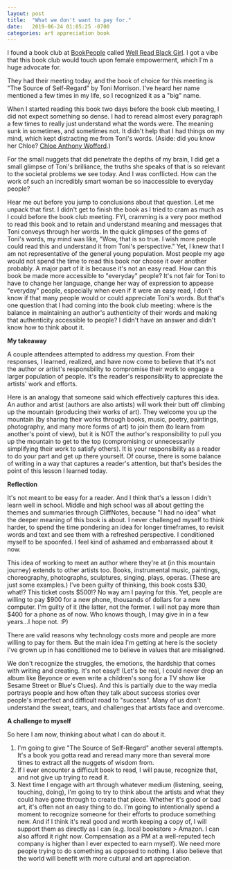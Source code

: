 ```yaml
---
layout: post
title:  "What we don't want to pay for."
date:   2019-06-24 01:05:25 -0700
categories: art appreciation book 
---
```


I found a book club at [BookPeople][BookPeople] called [Well Read Black Girl][WRBG]. I got a vibe 
that this book club would touch upon female empowerment, which I'm a huge advocate for.

They had their meeting today, and the book of choice for this meeting is "The Source of Self-Regard" by Toni Morrison. I've heard her name mentioned a few times in my life, so I recognized it as a "big" name. 

When I started reading this book two days before the book club meeting, I did not expect something
so dense. I had to reread almost every paragraph a few times to really just understand what the words were. The meaning sunk in sometimes, and sometimes not. It didn't help that I had things on my mind, which kept distracting me from Toni's words. (Aside: did you know her Chloe? [Chloe Anthony Wofford][CAW].)

For the small nuggets that did penetrate the depths of my brain, I did get a small glimpse of Toni's brilliance, the truths she speaks of that is so relevant to the societal problems we see today. And I was conflicted. How can the work of such an incredibly smart woman be so inaccessible to everyday people? 

Hear me out before you jump to conclusions about that question. Let me unpack that first. I didn't get to finish the book as I tried to cram as much as I could before the book club meeting. FYI, cramming is a very poor method to read this book and to retain and understand meaning and messages that Toni conveys through her words. In the quick glimpses of the gems of Toni's words, my mind was like, "Wow, that is so true. I wish more people could read this and understand it from Toni's perspective." Yet, I knew that I am not representative of the general young population. Most people my age would not spend the time to read this book nor choose it over another probably. A major part of it is because it's not an easy read. How can this book be made more accessible to "everyday" people? It's not fair for Toni to have to change her language, change her way of expression to appease "everyday" people, especially when even if it were an easy read, I don't know if that many people would or could appreciate Toni's words. But that's one question that I had coming into the book club meeting: where is the balance in maintaining an author's authenticity of their words and making that authenticity accessible to people? I didn't have an answer and didn't know how to think about it.

**My takeaway**

A couple attendees attempted to address my question. From their responses, I learned, realized, and have now come to believe that it's not the author or artist's responsbility to compromise their work to engage a larger population of people. It's the reader's responsibility to appreciate the artists' work and efforts. 

Here is an analogy that someone said which effectively captures this idea. An author and artist (authors are also artists) will work their butt off climbing up the mountain (producing their works of art). They welcome you up the mountain (by sharing their works through books, music, poetry, paintings, photography, and many more forms of art) to join them (to learn from another's point of view), but it is NOT the author's responsibility to pull you up the mountain to get to the top (compromising or unnecessarily simplifying their work to satisfy others). It is your responsibility as a reader to do your part and get up there yourself. Of course, there is some balance of writing in a way that captures a reader's attention, but that's besides the point of this lesson I learned today.

**Reflection**

It's not meant to be easy for a reader. And I think that's a lesson I didn't learn well in school.
Middle and high school was all about getting the themes and summaries through CliffNotes, because 
"I had no idea" what the deeper meaning of this book is about. I never challenged myself to think
harder, to spend the time pondering an idea for longer timeframes, to revisit words and text and
see them with a refreshed perspective. I conditioned myself to be spoonfed. I feel kind of 
ashamed and embarrassed about it now. 

This idea of working to meet an author where they're at (in this mountain journey) extends to other artists too. Books, instrumental music, paintings, choreography, photographs, sculptures, singing, plays, operas. (These are just some examples.) I've been guilty of thinking, this book costs $30, what!? This ticket costs $500!? No way am I paying for this. Yet, people are willing to pay $900 for a new phone, thousands of dollars for a new computer. I'm guilty of it (the latter, not the former. I will not pay more than $400 for a phone as of now. Who knows though, I may give in in a few years...I hope not. :P)

There are valid reasons why technology costs more and people are more willing to pay for them. But
the main idea I'm getting at here is the society I've grown up in has conditioned me to believe in values that are misaligned. 

We don't recognize the struggles, the emotions, the hardship that comes with writing and creating. It's not easy!! (Let's be real, I could never drop an album like Beyonce or even write a children's song for a TV show like Sesame Street or Blue's Clues). And this is partially due to the way media portrays people and how often they talk about success stories over people's imperfect and difficult road to "success". Many of us don't understand the sweat, tears, and challenges that artists face and overcome.

**A challenge to myself**

So here I am now, thinking about what I can do about it.
1. I'm going to give "The Source of Self-Regard" another several attempts. It's a book you gotta read and reread many more than several more times to extract all the nuggets of wisdom from.
2. If I ever encounter a difficult book to read, I will pause, recognize that, and not give up trying to read it.
3. Next time I engage with art through whatever medium (listening, seeing, touching, doing), I'm going to try to think about the artists and what they could have gone through to create that piece. Whether it's good or bad art, it's often not an easy thing to do. I'm going to intentionally spend a moment to recognize someone for their efforts to produce something new. And if I think it's real good and worth keeping a copy of, I will support them as directly as I can (e.g. local bookstore > Amazon. I can also afford it right now. Compensation as a PM at a well-reputed tech company is higher than I ever expected to earn myself). We need more people trying to do something as opposed to nothing. I also believe that the world will benefit with more cultural and art appreciation.


[BookPeople]: https://www.bookpeople.com/
[WRBG]: https://bookpeopleblog.com/2019/03/28/new-well-read-black-girl-book-club/
[CAW]: https://www.notablebiographies.com/Mo-Ni/Morrison-Toni.html